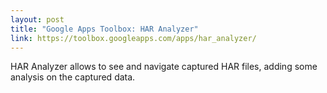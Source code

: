 ```yaml
---
layout: post
title: "Google Apps Toolbox: HAR Analyzer"
link: https://toolbox.googleapps.com/apps/har_analyzer/
---
```


HAR Analyzer allows to see and navigate captured HAR files, adding some analysis on the captured data.
